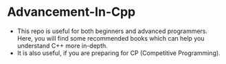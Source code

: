 # Advancement-In-Cpp
- This repo is useful for both beginners and advanced programmers. Here, you will find some recommended books which can help you understand C++ more in-depth.
- It is also useful, if you are preparing for CP (Competitive Programming).

